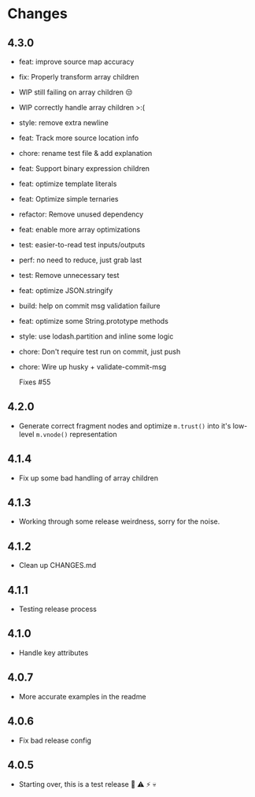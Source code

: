 # Changes

## 4.3.0

- feat: improve source map accuracy
- fix: Properly transform array children
- WIP still failing on array children :unamused:
- WIP correctly handle array children >:(
- style: remove extra newline
- feat: Track more source location info
- chore: rename test file & add explanation
- feat: Support binary expression children
- feat: optimize template literals
- feat: Optimize simple ternaries
- refactor: Remove unused dependency
- feat: enable more array optimizations
- test: easier-to-read test inputs/outputs
- perf: no need to reduce, just grab last
- test: Remove unnecessary test
- feat: optimize JSON.stringify
- build: help on commit msg validation failure
- feat: optimize some String.prototype methods
- style: use lodash.partition and inline some logic
- chore: Don't require test run on commit, just push
- chore: Wire up husky + validate-commit-msg

  Fixes #55

## 4.2.0

- Generate correct fragment nodes and optimize `m.trust()` into it's low-level `m.vnode()` representation

## 4.1.4

- Fix up some bad handling of array children

## 4.1.3

- Working through some release weirdness, sorry for the noise.

## 4.1.2

- Clean up CHANGES.md

## 4.1.1

- Testing release process

## 4.1.0

- Handle key attributes

## 4.0.7

- More accurate examples in the readme

## 4.0.6

- Fix bad release config

## 4.0.5

- Starting over, this is a test release :construction: :warning: :zap: :skull:




